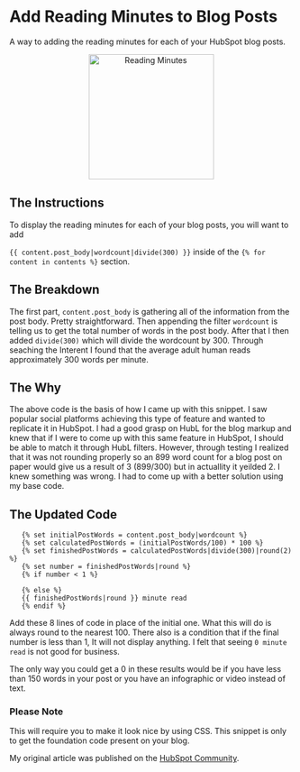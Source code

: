 # Add Reading Minutes to Blog Posts
A way to adding the reading minutes for each of your HubSpot blog posts.

<p align="center">
  <img src="https://github.com/ericsalvi/Add-Reading-Minutes-to-Blog-Posts/blob/master/images/reading-minutes-blog-post.png?raw=true" width="222" title="Reading Minutes">
</p>

## The Instructions
To display the reading minutes for each of your blog posts, you will want to add

`{{ content.post_body|wordcount|divide(300) }}` inside of the `{% for content in contents %}` section.

## The Breakdown
The first part, `content.post_body` is gathering all of the information from the post body. Pretty straightforward. Then appending the filter `wordcount` is telling us to get the total number of words in the post body. After that I then added `divide(300)` which will divide the wordcount by 300. Through seaching the Interent I found that the average adult human reads approximately 300 words per minute.

## The Why
The above code is the basis of how I came up with this snippet. I saw popular social platforms achieving this type of feature and wanted to replicate it in HubSpot. I had a good grasp on HubL for the blog markup and knew that if I were to come up with this same feature in HubSpot, I should be able to match it through HubL filters. However, through testing I realized that it was not rounding properly so an 899 word count for a blog post on paper would give us a result of 3 (899/300) but in actuallity it yeilded 2. I knew something was wrong. I had to come up with a better solution using my base code.

## The Updated Code
```
   {% set initialPostWords = content.post_body|wordcount %}
   {% set calculatedPostWords = (initialPostWords/100) * 100 %}
   {% set finishedPostWords = calculatedPostWords|divide(300)|round(2) %}
   {% set number = finishedPostWords|round %}
   {% if number < 1 %}
 
   {% else %}
   {{ finishedPostWords|round }} minute read
   {% endif %}
```
Add these 8 lines of code in place of the initial one. What this will do is always round to the nearest 100. There also is a condition that if the final number is less than 1, It will not display anything. I felt that seeing `0 minute read` is not good for business. 

The only way you could get a 0 in these results would be if you have less than 150 words in your post or you have an infographic or video instead of text.

### Please Note

This will require you to make it look nice by using CSS. This snippet is only to get the foundation code present on your blog.

My original article was published on the [HubSpot Community](https://community.hubspot.com/t5/Share-Your-Work/How-to-Add-Reading-Minutes-to-Blog-Posts/m-p/9691#M30). 
